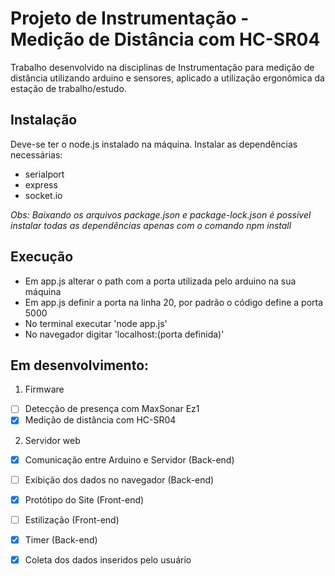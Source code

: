 # Projeto de Instrumentação - Medição de Distância com HC-SR04

Trabalho desenvolvido na disciplinas de Instrumentação para medição de distância utilizando arduino e sensores, aplicado a utilização ergonômica da estação de trabalho/estudo.


## Instalação

Deve-se ter o node.js instalado na máquina.
Instalar as dependências necessárias:
- serialport
- express
- socket.io

*Obs: Baixando os arquivos package.json e package-lock.json é possível instalar todas as dependências apenas com o comando npm install*

## Execução

- Em app.js alterar o path com a porta utilizada pelo arduino na sua máquina
- Em app.js definir a porta na linha 20, por padrão o código define a porta 5000
- No terminal executar 'node app.js'
- No navegador digitar 'localhost:(porta definida)'


## Em desenvolvimento:
1. Firmware
- [ ] Detecção de presença com MaxSonar Ez1
- [x] Medição de distância com HC-SR04
  
2. Servidor web
- [x] Comunicação entre Arduino e Servidor (Back-end)
- [ ] Exibição dos dados no navegador (Back-end)
- [x] Protótipo do Site (Front-end)
- [ ] Estilização (Front-end)
- [x] Timer (Back-end)
- [x] Coleta dos dados inseridos pelo usuário

